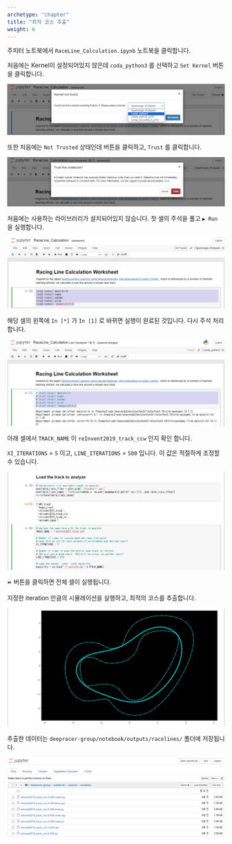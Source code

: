 ```yaml
---
archetype: "chapter"
title: "최적 코스 추출"
weight: 6
---
```


주피터 노트북에서 `RaceLine_Calculation.ipynb` 노트북을 클릭합니다.

처음에는 Kernel이 설정되어있지 않은데 `coda_python3` 를 선택하고 `Set Kernel` 버튼을 클릭합니다.

![](./images/calc-01.png)

또한 처음에는 `Not Trusted` 상태인데 버튼을 클릭하고, `Trust` 를 클릭합니다.

![](./images/calc-02.png)

처음에는 사용하는 라이브러리가 설치되어있지 않습니다. 첫 셀의 주석을 풀고 `▶️ Run` 을 실행합니다.

![](./images/calc-03.png)

해당 셀의 왼쪽에 `In [*]` 가 `In [1]` 로 바뀌면 실행이 완료된 것입니다. 다시 주석 처리합니다.

![](./images/calc-04.png)

아래 셀에서 `TRACK_NAME` 이 `reInvent2019_track_ccw` 인지 확인 합니다.

`XI_ITERATIONS` = `5` 이고, `LINE_ITERATIONS` = `500` 입니다. 이 값은 적절하게 조정할 수 있습니다.

![](./images/calc-05.png)

`⏩` 버튼을 클릭하면 전체 셀이 실행됩니다.

지정한 iteration 만큼의 시뮬레이션을 실행하고, 최적의 코스를 추출합니다.

![](./images/calc-06.png)

추출한 데이터는 `deepracer-group/notebook/outputs/racelines/` 폴더에 저장됩니다.

![](./images/calc-07.png)

